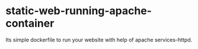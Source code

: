 # static-web-running-apache-container
Its simple dockerfile to run your website with help of apache services-httpd.
